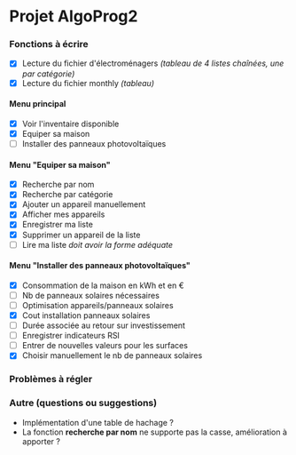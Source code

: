 # Projet AlgoProg2

### Fonctions à écrire
- [x] Lecture du fichier d'électroménagers *(tableau de 4 listes chaînées, une par catégorie)*
- [x] Lecture du fichier monthly *(tableau)*

#### Menu principal
- [x] Voir l'inventaire disponible
- [x] Equiper sa maison
- [ ] Installer des panneaux photovoltaïques

#### Menu "Equiper sa maison"
- [x] Recherche par nom
- [x] Recherche par catégorie 
- [x] Ajouter un appareil manuellement
- [x] Afficher mes appareils
- [x] Enregistrer ma liste
- [x] Supprimer un appareil de la liste
- [ ] Lire ma liste *doit avoir la forme adéquate*

#### Menu "Installer des panneaux photovoltaïques"
- [x] Consommation de la maison en kWh et en €
- [ ] Nb de panneaux solaires nécessaires
- [ ] Optimisation appareils/panneaux solaires
- [x] Cout installation panneaux solaires
- [ ] Durée associée au retour sur investissement
- [ ] Enregistrer indicateurs RSI
- [ ] Entrer de nouvelles valeurs pour les surfaces
- [x] Choisir manuellement le nb de panneaux solaires

### Problèmes à régler

### Autre (questions ou suggestions)
- Implémentation d'une table de hachage ?
- La fonction **recherche par nom** ne supporte pas la casse, amélioration à apporter ?
